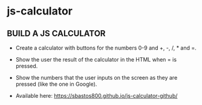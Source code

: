 # js-calculator

## BUILD A JS CALCULATOR

* Create a calculator with buttons for the numbers 0-9 and +, -, /, * and =.
* Show the user the result of the calculator in the HTML when = is pressed.
* Show the numbers that the user inputs on the screen as they are pressed (like the one in Google).

* Available here: https://sbastos800.github.io/js-calculator-github/
